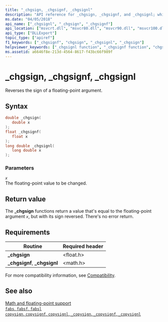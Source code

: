 ```yaml
---
title: "_chgsign, _chgsignf, _chgsignl"
description: "API reference for _chgsign, _chgsignf, and _chgsignl; which reverses the sign of a floating-point argument."
ms.date: "04/05/2018"
api_name: ["_chgsignl", "_chgsign", "_chgsignf"]
api_location: ["msvcrt.dll", "msvcr80.dll", "msvcr90.dll", "msvcr100.dll", "msvcr100_clr0400.dll", "msvcr110.dll", "msvcr110_clr0400.dll", "msvcr120.dll", "msvcr120_clr0400.dll", "ucrtbase.dll", "api-ms-win-crt-math-l1-1-0.dll"]
api_type: ["DLLExport"]
topic_type: ["apiref"]
f1_keywords: ["_chgsignf", "chgsign", "_chgsignl", "_chgsign"]
helpviewer_keywords: ["_chgsignl function", "_chgsignf function", "chgsign function", "_chgsign function"]
ms.assetid: a6646f8e-213d-4564-8617-f43bc66f989f
---
```

# _chgsign, _chgsignf, _chgsignl

Reverses the sign of a floating-point argument.

## Syntax

```C
double _chgsign(
   double x
);
float _chgsignf(
   float x
);
long double _chgsignl(
   long double x
);
```

### Parameters

*`x`*\
The floating-point value to be changed.

## Return value

The **_chgsign** functions return a value that's equal to the floating-point argument *`x`*, but with its sign reversed. There's no error return.

## Requirements

|Routine|Required header|
|-------------|---------------------|
|**_chgsign**|\<float.h>|
|**_chgsignf**, **_chgsignl**|\<math.h>|

For more compatibility information, see [Compatibility](../compatibility.md).

## See also

[Math and floating-point support](../floating-point-support.md)\
[`fabs`, `fabsf`, `fabsl`](fabs-fabsf-fabsl.md)\
[`copysign`, `copysignf`, `copysignl`, `_copysign`, `_copysignf`, `_copysignl`](copysign-copysignf-copysignl-copysign-copysignf-copysignl.md)
